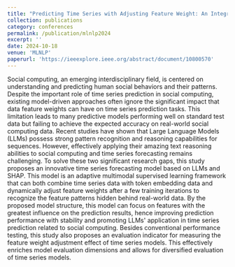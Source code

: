 ```yaml
---
title: "Predicting Time Series with Adjusting Feature Weight: An Integrated Method Based on Large Language Models and SHAP"
collection: publications
category: conferences
permalink: /publication/mlnlp2024
excerpt: ''
date: 2024-10-18
venue: 'MLNLP'
paperurl: 'https://ieeexplore.ieee.org/abstract/document/10800570'
---
```

Social computing, an emerging interdisciplinary field, is centered on understanding and predicting human social behaviors and their patterns. Despite the important role of time series prediction in social computing, existing model-driven approaches often ignore the significant impact that data feature weights can have on time series prediction tasks. This limitation leads to many predictive models performing well on standard test data but failing to achieve the expected accuracy on real-world social computing data. Recent studies have shown that Large Language Models (LLMs) possess strong pattern recognition and reasoning capabilities for sequences. However, effectively applying their amazing text reasoning abilities to social computing and time series forecasting remains challenging. To solve these two significant research gaps, this study proposes an innovative time series forecasting model based on LLMs and SHAP. This model is an adaptive multimodal supervised learning framework that can both combine time series data with token embedding data and dynamically adjust feature weights after a few training iterations to recognize the feature patterns hidden behind real-world data. By the proposed model structure, this model can focus on features with the greatest influence on the prediction results, hence improving prediction performance with stability and promoting LLMs' application in time series prediction related to social computing. Besides conventional performance testing, this study also proposes an evaluation indicator for measuring the feature weight adjustment effect of time series models. This effectively enriches model evaluation dimensions and allows for diversified evaluation of time series models.
